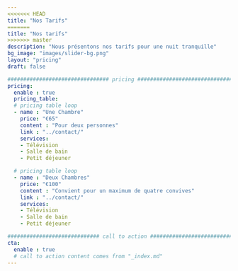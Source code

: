 ```yaml
---
<<<<<<< HEAD
title: "Nos Tarifs"
=======
title: "Nos tarifs"
>>>>>>> master
description: "Nous présentons nos tarifs pour une nuit tranquille"
bg_image: "images/slider-bg.png"
layout: "pricing"
draft: false

################################ pricing ################################
pricing:
  enable : true
  pricing_table:
  # pricing table loop
  - name : "Une Chambre"
    price: "€65"
    content : "Pour deux personnes"
    link : "../contact/"
    services:
    - Télévision
    - Salle de bain
    - Petit déjeuner

  # pricing table loop
  - name : "Deux Chambres"
    price: "€100"
    content : "Convient pour un maximum de quatre convives"
    link : "../contact/"
    services:
    - Télévision
    - Salle de bain
    - Petit déjeuner

############################# call to action #################################
cta:
  enable : true
  # call to action content comes from "_index.md"
---
```


